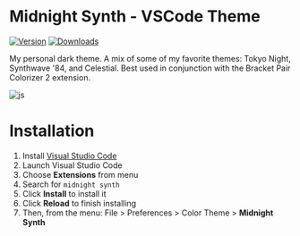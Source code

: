 # Midnight Synth - VSCode Theme
[![Version](https://vsmarketplacebadge.apphb.com/version-short/ekelley.midnight-synth.svg)](https://github.com/emkelley/midnight-synth)
[![Downloads](https://vsmarketplacebadge.apphb.com/downloads/ekelley.midnight-synth.svg)](https://marketplace.visualstudio.com/items?itemName=ekelley.midnight-synth&ssr=false#overview)

My personal dark theme. A mix of some of my favorite themes: Tokyo Night, Synthwave '84, and Celestial. Best used in conjunction with the Bracket Pair Colorizer 2 extension.



![js](https://github.com/emkelley/midnight-synth/raw/HEAD/images/js.png)

# Installation

1.  Install [Visual Studio Code](https://code.visualstudio.com/)
2.  Launch Visual Studio Code
3.  Choose **Extensions** from menu
4.  Search for `midnight synth`
5.  Click **Install** to install it
6.  Click **Reload** to finish installing
7.  Then, from the menu: File > Preferences > Color Theme > **Midnight Synth**
